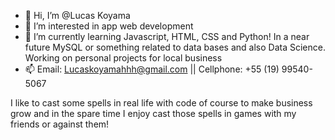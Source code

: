 - 👋 Hi, I’m @Lucas Koyama
- 👀 I’m interested in app web development
- 🌱 I’m currently learning Javascript, HTML, CSS and Python! In a near future MySQL or something related to data bases and also Data Science. Working on personal projects for local business
- 📫 Email: Lucaskoyamahhh@gmail.com || Cellphone: +55 (19) 99540-5067

I like to cast some spells in real life with code of course to make business grow and in the spare time I enjoy cast those spells in games with my friends or against them!

<!---
Lucaskoyamah/Lucaskoyamah is a ✨ special ✨ repository because its `README.md` (this file) appears on your GitHub profile.
You can click the Preview link to take a look at your changes.
--->
